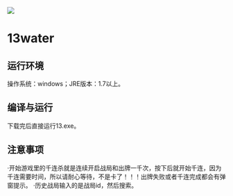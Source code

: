 ![](https://img.shields.io/badge/Language-Java-green)

# 13water

## 运行环境
操作系统：windows；JRE版本：1.7以上。
## 编译与运行
下载完后直接运行13.exe。
## 注意事项
·开始游戏里的千连杀就是连续开启战局和出牌一千次，按下后就开始千连，因为千连需要时间，所以请耐心等待，不是卡了！！！出牌失败或者千连完成都会有弹窗提示。
·历史战局输入的是战局id，然后搜索。
